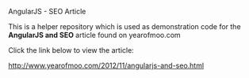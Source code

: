 AngularJS - SEO Article

This is a helper repository which is used as demonstration code for the **AngularJS and SEO** article found on yearofmoo.com

Click the link below to view the article:

http://www.yearofmoo.com/2012/11/angularjs-and-seo.html
